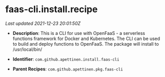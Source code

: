 # faas-cli.install.recipe

_Last updated 2021-12-23 20:01:50Z_

- **Description**: This is a CLI for use with OpenFaaS - a serverless functions framework for Docker and Kubernetes. The CLI can be used to build and deploy functions to OpenFaaS. The package will install to /usr/local/bin/

- **Identifier**: `com.github.apettinen.install.faas-cli`

- **Parent Recipes**: `com.github.apettinen.pkg.faas-cli`
